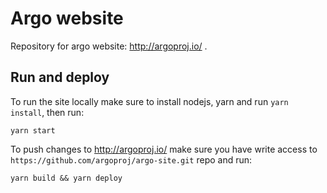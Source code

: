 # Argo website

Repository for argo website: http://argoproj.io/ .

## Run and deploy

To run the site locally make sure to install nodejs, yarn and run `yarn install`, then run:

```
yarn start
```

To push changes to http://argoproj.io/ make sure you have write access to `https://github.com/argoproj/argo-site.git`
 repo and run:

```
yarn build && yarn deploy
```
